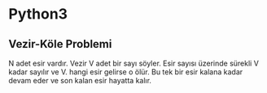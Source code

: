 # Python3

## Vezir-Köle Problemi
N adet esir vardır.
Vezir V adet bir sayı söyler.
Esir sayısı üzerinde sürekli V kadar sayılır ve V. hangi esir gelirse o ölür.
Bu tek bir esir kalana kadar devam eder ve son kalan esir hayatta kalır.

